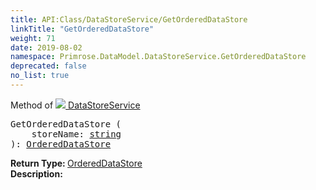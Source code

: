 ```yaml
---
title: API:Class/DataStoreService/GetOrderedDataStore
linkTitle: "GetOrderedDataStore"
weight: 71
date: 2019-08-02
namespace: Primrose.DataModel.DataStoreService.GetOrderedDataStore
deprecated: false
no_list: true
---
```

Method of <a href="/docs/api-reference/Class/DataStoreService"><img src="/icons/silk/database_save.png"/>&nbsp;DataStoreService</a>
<pre class="method-declaration">
GetOrderedDataStore (
    storeName: <a class="type" href="/docs/api-reference/System/string">string</a>
): <a class="type" href="/docs/api-reference/Class/OrderedDataStore">OrderedDataStore</a></pre>
<b>Return Type: </b>
<a class="type" href="/docs/api-reference/Class/OrderedDataStore">OrderedDataStore</a>
<br/>
<b>Description: </b>